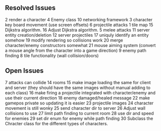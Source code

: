 ## Resolved Issues ##
2 render a character
4 Enemy class
10 networking framework
3 character key board movement (use screen offsets)
6 projectile attacks
1 tile map
15 Dijkstra algorithm.
16 Adjust Dijkstra algorithm.
5 melee attacks
11 server entity creation/deletion
12 server projectiles
17 uniquly identify an entity somehow
19 modify rendering so collisions work
20 merge character/enemy constructors somewhat
21 mouse aiming system (convert a mouse angle from the character into a game direction)
9 enemy path finding
8 tile functionality (wall collision/doors)

## Open Issues ##
7 attacks can collide
14 rooms
15 make image loading the same for client and server (they should have the same images without manual adding to each class)
16 make firing a projectile integrated with character/enemy and use their current direction
18 enemy damaged/healed message
22 make gamepos private so updating it is easier
23 projectile images
24 character movement is still wonky
25 send character dir to server
26 Adjust wall collisions to use
27 limit path finding to current room
28 use dir and speed for enemies
29 set dir enum for enemy while path finding
30 Subclass the Chracter class for the different types of characters.


